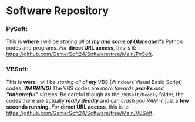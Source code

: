 # Software Repository

### PySoft:
This is **where** I will be *storing all* of ***my and some of Okmeque1's*** Python codes and programs.
*For* **direct URL access**, this is it: https://github.com/GamerSoft24/Software/tree/Main/PySoft.

### VBSoft:
This is **were** I will be *storing all* of ***my*** VBS (Windows Visual Basic Script) codes.
***WARNING!*** The VBS codes are *more towards **pranks** and **"unharmful"** viruses.* Be careful though as the `/VBSoft/Deadly` folder, the codes there are actually ***really deadly*** and can *crash you RAM* in just a **few seconds running.** 
*For* **direct URL access**, this is it: https://github.com/GamerSoft24/Software/tree/Main/VBSoft.
